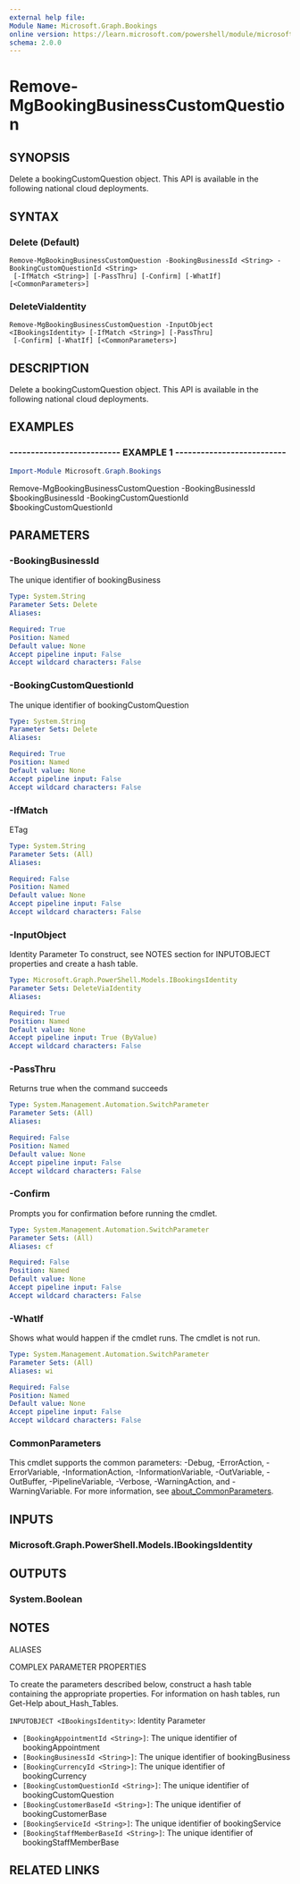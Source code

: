 ```yaml
---
external help file:
Module Name: Microsoft.Graph.Bookings
online version: https://learn.microsoft.com/powershell/module/microsoft.graph.bookings/remove-mgbookingbusinesscustomquestion
schema: 2.0.0
---
```


# Remove-MgBookingBusinessCustomQuestion

## SYNOPSIS
Delete a bookingCustomQuestion object.
This API is available in the following national cloud deployments.

## SYNTAX

### Delete (Default)
```
Remove-MgBookingBusinessCustomQuestion -BookingBusinessId <String> -BookingCustomQuestionId <String>
 [-IfMatch <String>] [-PassThru] [-Confirm] [-WhatIf] [<CommonParameters>]
```

### DeleteViaIdentity
```
Remove-MgBookingBusinessCustomQuestion -InputObject <IBookingsIdentity> [-IfMatch <String>] [-PassThru]
 [-Confirm] [-WhatIf] [<CommonParameters>]
```

## DESCRIPTION
Delete a bookingCustomQuestion object.
This API is available in the following national cloud deployments.

## EXAMPLES

### -------------------------- EXAMPLE 1 --------------------------
```powershell
Import-Module Microsoft.Graph.Bookings
```

Remove-MgBookingBusinessCustomQuestion -BookingBusinessId $bookingBusinessId -BookingCustomQuestionId $bookingCustomQuestionId

## PARAMETERS

### -BookingBusinessId
The unique identifier of bookingBusiness

```yaml
Type: System.String
Parameter Sets: Delete
Aliases:

Required: True
Position: Named
Default value: None
Accept pipeline input: False
Accept wildcard characters: False
```

### -BookingCustomQuestionId
The unique identifier of bookingCustomQuestion

```yaml
Type: System.String
Parameter Sets: Delete
Aliases:

Required: True
Position: Named
Default value: None
Accept pipeline input: False
Accept wildcard characters: False
```

### -IfMatch
ETag

```yaml
Type: System.String
Parameter Sets: (All)
Aliases:

Required: False
Position: Named
Default value: None
Accept pipeline input: False
Accept wildcard characters: False
```

### -InputObject
Identity Parameter
To construct, see NOTES section for INPUTOBJECT properties and create a hash table.

```yaml
Type: Microsoft.Graph.PowerShell.Models.IBookingsIdentity
Parameter Sets: DeleteViaIdentity
Aliases:

Required: True
Position: Named
Default value: None
Accept pipeline input: True (ByValue)
Accept wildcard characters: False
```

### -PassThru
Returns true when the command succeeds

```yaml
Type: System.Management.Automation.SwitchParameter
Parameter Sets: (All)
Aliases:

Required: False
Position: Named
Default value: None
Accept pipeline input: False
Accept wildcard characters: False
```

### -Confirm
Prompts you for confirmation before running the cmdlet.

```yaml
Type: System.Management.Automation.SwitchParameter
Parameter Sets: (All)
Aliases: cf

Required: False
Position: Named
Default value: None
Accept pipeline input: False
Accept wildcard characters: False
```

### -WhatIf
Shows what would happen if the cmdlet runs.
The cmdlet is not run.

```yaml
Type: System.Management.Automation.SwitchParameter
Parameter Sets: (All)
Aliases: wi

Required: False
Position: Named
Default value: None
Accept pipeline input: False
Accept wildcard characters: False
```

### CommonParameters
This cmdlet supports the common parameters: -Debug, -ErrorAction, -ErrorVariable, -InformationAction, -InformationVariable, -OutVariable, -OutBuffer, -PipelineVariable, -Verbose, -WarningAction, and -WarningVariable. For more information, see [about_CommonParameters](http://go.microsoft.com/fwlink/?LinkID=113216).

## INPUTS

### Microsoft.Graph.PowerShell.Models.IBookingsIdentity

## OUTPUTS

### System.Boolean

## NOTES

ALIASES

COMPLEX PARAMETER PROPERTIES

To create the parameters described below, construct a hash table containing the appropriate properties. For information on hash tables, run Get-Help about_Hash_Tables.


`INPUTOBJECT <IBookingsIdentity>`: Identity Parameter
  - `[BookingAppointmentId <String>]`: The unique identifier of bookingAppointment
  - `[BookingBusinessId <String>]`: The unique identifier of bookingBusiness
  - `[BookingCurrencyId <String>]`: The unique identifier of bookingCurrency
  - `[BookingCustomQuestionId <String>]`: The unique identifier of bookingCustomQuestion
  - `[BookingCustomerBaseId <String>]`: The unique identifier of bookingCustomerBase
  - `[BookingServiceId <String>]`: The unique identifier of bookingService
  - `[BookingStaffMemberBaseId <String>]`: The unique identifier of bookingStaffMemberBase

## RELATED LINKS

